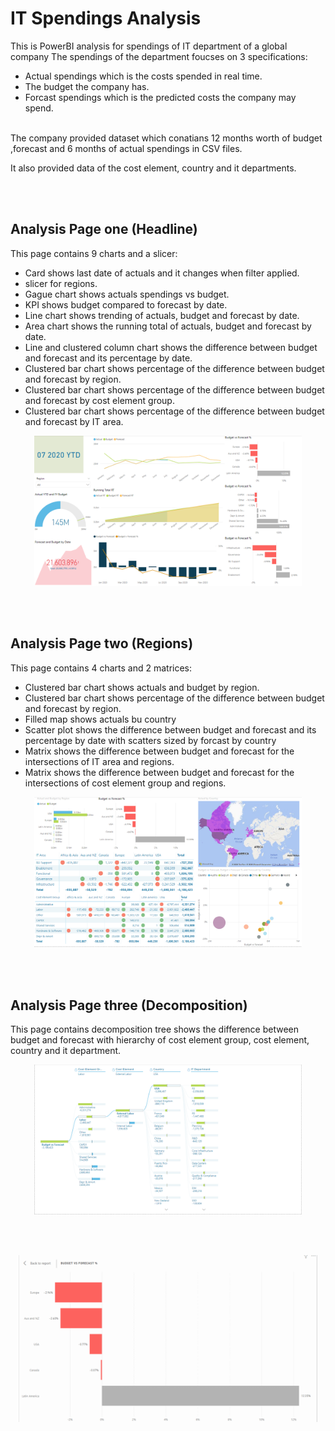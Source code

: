 # IT Spendings Analysis

This is PowerBI analysis for spendings of IT department of a global company
The spendings of the department foucses on 3 specifications:
- Actual spendings which is the costs spended in real time.
- The budget the company has.
- Forcast spendings which is the predicted costs the company may spend.


</br>
The company provided dataset which conatians 12 months worth of budget ,forecast and 6 months of actual spendings in CSV files.

It also provided data of the cost element, country and it departments.

</br>
</br>


## Analysis Page one (Headline)

This page contains 9 charts and a slicer:
- Card shows last date of actuals and it changes when filter applied.
- slicer for regions.
- Gague chart shows actuals spendings vs budget.
- KPI shows budget compared to forecast by date.
- Line chart shows trending of actuals, budget and forecast by date.
- Area chart shows the running total of actuals, budget and forecast by date.
- Line and clustered column chart shows the difference between budget and forecast and its percentage by date.
- Clustered bar chart shows percentage of the difference between budget and forecast by region.
- Clustered bar chart shows percentage of the difference between budget and forecast by cost element group.
- Clustered bar chart shows percentage of the difference between budget and forecast by IT area.

<p align="center">
  <img src="Analysis Page 1 (HeadLine).png" width=85%/>
</p>

</br>
</br>

## Analysis Page two (Regions)

This page contains 4 charts and 2 matrices:
- Clustered bar chart shows actuals and budget by region.
- Clustered bar chart shows percentage of the difference between budget and forecast by region.
- Filled map shows actuals bu country
- Scatter plot shows the difference between budget and forecast and its percentage by date with scatters sized by forcast by country
- Matrix shows the difference between budget and forecast for the intersections of IT area and regions.
- Matrix shows the difference between budget and forecast for the intersections of cost element group and regions.

<p align="center">
  <img src="Analysis Page 2 (Regions).png" width=85%/>
</p>

</br>
</br>

## Analysis Page three (Decomposition)

This page contains decomposition tree shows the difference between budget and forecast with hierarchy of cost element group, cost element, country and it department.

<p align="center">
  <img src="Analysis Page 3 (Decomposition).png" width=85%/>
</p>

</br>
</br>

<p align="center">
  <img src="Plots.gif" width=95%/>
</p>
